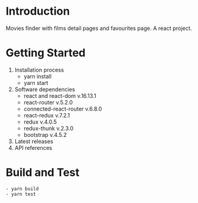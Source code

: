 # Introduction 
Movies finder with films detail pages and favourites page. A react project.

# Getting Started
1.	Installation process
    - yarn install
    - yarn start 
2.	Software dependencies
    - react and react-dom v.16.13.1
    - react-router v.5.2.0
    - connected-react-router v.6.8.0
    - react-redux v.7.2.1
    - redux v.4.0.5
    - redux-thunk v.2.3.0
    - bootstrap v.4.5.2
3.	Latest releases
4.	API references

# Build and Test
    - yarn build
    - yarn test 